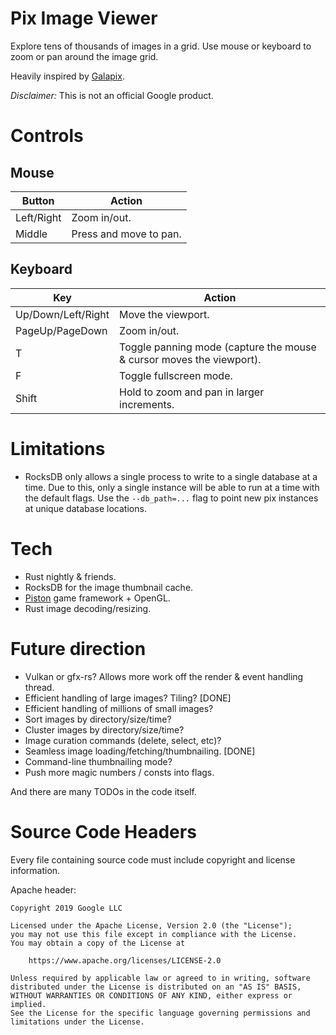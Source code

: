 # Pix Image Viewer

Explore tens of thousands of images in a grid. Use mouse or keyboard to zoom or
pan around the image grid.

Heavily inspired by [Galapix](https://github.com/Galapix/galapix).

*Disclaimer:* This is not an official Google product.

# Controls

## Mouse

| Button | Action |
| ------ | ------ |
| Left/Right | Zoom in/out. |
| Middle | Press and move to pan. |

## Keyboard

| Key | Action |
| ------ | ------ |
| Up/Down/Left/Right | Move the viewport. |
| PageUp/PageDown | Zoom in/out. |
| T | Toggle panning mode (capture the mouse & cursor moves the viewport). |
| F | Toggle fullscreen mode. |
| Shift | Hold to zoom and pan in larger increments. |

# Limitations

*   RocksDB only allows a single process to write to a single database at a
    time. Due to this, only a single instance will be able to run at a time with
    the default flags. Use the `--db_path=...` flag to point new pix instances
    at unique database locations.

# Tech

*   Rust nightly & friends.
*   RocksDB for the image thumbnail cache.
*   [Piston](https://www.piston.rs/) game framework + OpenGL.
*   Rust image decoding/resizing.

# Future direction

*   Vulkan or gfx-rs? Allows more work off the render & event handling thread.
*   Efficient handling of large images? Tiling? [DONE]
*   Efficient handling of millions of small images?
*   Sort images by directory/size/time?
*   Cluster images by directory/size/time?
*   Image curation commands (delete, select, etc)?
*   Seamless image loading/fetching/thumbnailing. [DONE]
*   Command-line thumbnailing mode?
*   Push more magic numbers / consts into flags.

And there are many TODOs in the code itself.

# Source Code Headers

Every file containing source code must include copyright and license
information.

Apache header:

    Copyright 2019 Google LLC

    Licensed under the Apache License, Version 2.0 (the "License");
    you may not use this file except in compliance with the License.
    You may obtain a copy of the License at

        https://www.apache.org/licenses/LICENSE-2.0

    Unless required by applicable law or agreed to in writing, software
    distributed under the License is distributed on an "AS IS" BASIS,
    WITHOUT WARRANTIES OR CONDITIONS OF ANY KIND, either express or implied.
    See the License for the specific language governing permissions and
    limitations under the License.
